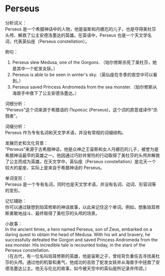 # Perseus

分析词义：  
Perseus 是一个希腊神话中的人物，他是宙斯和丹娜厄的儿子，也是夺得美杜莎头颅、解救了公主安德洛墨达的英雄。在英语中，Perseus 也是一个天文学名词，代表英仙座（Perseus constellation）。

  

例句：

  

1.  Perseus slew Medusa, one of the Gorgons. （珀尔修斯杀死了美杜莎，她是其中一个蛇发女妖。）
2.  Perseus is able to be seen in winter's sky.（英仙座在冬季的夜空中可以看到。）
3.  Perseus saved Princess Andromeda from the sea monster.（珀尔修斯从海兽手中救下了公主安德洛墨达。）

  

词根分析：  
“Perseus”这个词来源于希腊语的 Περσεύς (Perseus)，这个词的原意或译作“杀戮者”。

  

词缀分析：  
Perseus 作为专有名词和天文学术语，并没有常规的词缀结构。

  

发展历史和文化背景：  
“Perseus”来源于古希腊神话，他是众神之王宙斯和女人丹娜厄的儿子，被誉为是希腊神话最早的英雄之一。他因通过巧妙并冒险的行动取得了美杜莎的头颅并解救了公主而成为英雄。在天文学中，英仙座（Perseus constellation）是北天一个较大的星座，实际上是来自于希腊神话的 Perseus。

  

单词变形：  
Perseus 是一个专有名词，同时也是天文学术语，并没有名词、动词、形容词等的变形。

  

记忆辅助：  
你可以通过联想到珀耳修斯的神话故事，以此来记住这个单词。例如，想象珀耳修斯勇敢地战斗、最终取得了美杜莎的头颅的场景。

  

小故事：  
In the ancient times, a hero named Perseus, son of Zeus, embarked on a daring quest to obtain the head of Medusa. With his wit and bravery, he successfully defeated the Gorgon and saved Princess Andromeda from the sea monster. His incredible tale is recounted today, in the stars of the Perseus constellation.  
（在古代，有一位名叫珀耳修斯的英雄，他是宙斯之子，曾经背负重任去寻找美杜莎的头颅。通过他的机智和勇气，他成功的击败了蛇发女妖并从海兽手中拯救了安德洛墨达公主。他无与伦比的故事，如今被天空中的英仙座所记录并传颂。）
